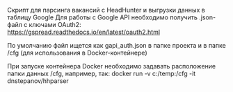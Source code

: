 Скрипт для парсинга вакансий с HeadHunter и выгрузки данных в таблицу Google
Для работы с Google API необходимо получить .json-файл с ключами OAuth2:
https://gspread.readthedocs.io/en/latest/oauth2.html

По умолчанию файл ищется как gapi_auth.json в папке проекта и в папке /cfg (для использования в Docker-контейнере)

При запуске контейнера Docker необходимо задавать расположение папки данных /cfg, например, так:
docker run -v c:/temp:/cfg -it dnstepanov/hhparser